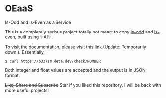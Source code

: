 # OEaaS

Is-Odd and Is-Even as a Service

This is a completely serious project totally not meant to copy [is-odd](https://www.npmjs.com/package/is-odd) and [is-even](https://www.npmjs.com/package/is-even), built using ✨AI✨.

To visit the documentation, please visit this [link](https://b337sm.deta.dev/redoc) (Update: Temporarily down.). Essentially,


`$ curl https://b337sm.deta.dev/check/NUMBER`

Both integer and float values are accepted and the output is in JSON format.

~~Like, Share and Subscribe~~ Star if you liked this repository. I will be back with more useful projects!
